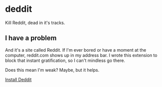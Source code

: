 # deddit

Kill Reddit, dead in it's tracks.

## I have a problem

And it's a site called Reddit. If I'm ever bored or have a moment at the
computer, reddit.com shows up in my address bar. I wrote this extension to
block that instant gratification, so I can't mindless go there.

Does this mean I'm weak? Maybe, but it helps.

[Install Deddit]()
